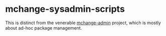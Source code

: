 # mchange-sysadmin-scripts

This is distinct from the venerable [mchange-admin](https://github.com/swaldman/mchange-admin) project, which is mostly
about ad-hoc package management.

